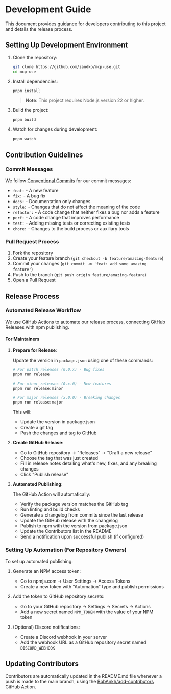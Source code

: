 # Development Guide

This document provides guidance for developers contributing to this project and details the release process.

## Setting Up Development Environment

1. Clone the repository:

   ```bash
   git clone https://github.com/zandko/mcp-use.git
   cd mcp-use
   ```

2. Install dependencies:

   ```bash
   pnpm install
   ```

   > **Note**: This project requires Node.js version 22 or higher.

3. Build the project:

   ```bash
   pnpm build
   ```

4. Watch for changes during development:
   ```bash
   pnpm watch
   ```

## Contribution Guidelines

### Commit Messages

We follow [Conventional Commits](https://www.conventionalcommits.org/) for our commit messages:

- `feat:` - A new feature
- `fix:` - A bug fix
- `docs:` - Documentation only changes
- `style:` - Changes that do not affect the meaning of the code
- `refactor:` - A code change that neither fixes a bug nor adds a feature
- `perf:` - A code change that improves performance
- `test:` - Adding missing tests or correcting existing tests
- `chore:` - Changes to the build process or auxiliary tools

### Pull Request Process

1. Fork the repository
2. Create your feature branch (`git checkout -b feature/amazing-feature`)
3. Commit your changes (`git commit -m 'feat: add some amazing feature'`)
4. Push to the branch (`git push origin feature/amazing-feature`)
5. Open a Pull Request

## Release Process

### Automated Release Workflow

We use GitHub Actions to automate our release process, connecting GitHub Releases with npm publishing.

#### For Maintainers

1. **Prepare for Release**:

   Update the version in `package.json` using one of these commands:

   ```bash
   # For patch releases (0.0.x) - Bug fixes
   pnpm run release

   # For minor releases (0.x.0) - New features
   pnpm run release:minor

   # For major releases (x.0.0) - Breaking changes
   pnpm run release:major
   ```

   This will:

   - Update the version in package.json
   - Create a git tag
   - Push the changes and tag to GitHub

2. **Create GitHub Release**:

   - Go to GitHub repository → "Releases" → "Draft a new release"
   - Choose the tag that was just created
   - Fill in release notes detailing what's new, fixes, and any breaking changes
   - Click "Publish release"

3. **Automated Publishing**:

   The GitHub Action will automatically:

   - Verify the package version matches the GitHub tag
   - Run linting and build checks
   - Generate a changelog from commits since the last release
   - Update the GitHub release with the changelog
   - Publish to npm with the version from package.json
   - Update the Contributors list in the README
   - Send a notification upon successful publish (if configured)

### Setting Up Automation (For Repository Owners)

To set up automated publishing:

1. Generate an NPM access token:

   - Go to npmjs.com → User Settings → Access Tokens
   - Create a new token with "Automation" type and publish permissions

2. Add the token to GitHub repository secrets:

   - Go to your GitHub repository → Settings → Secrets → Actions
   - Add a new secret named `NPM_TOKEN` with the value of your NPM token

3. (Optional) Discord notifications:
   - Create a Discord webhook in your server
   - Add the webhook URL as a GitHub repository secret named `DISCORD_WEBHOOK`

## Updating Contributors

Contributors are automatically updated in the README.md file whenever a push is made to the main branch, using the [BobAnkh/add-contributors](https://github.com/BobAnkh/add-contributors) GitHub Action.
